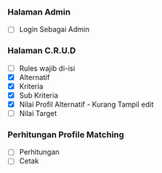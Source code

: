 ### Halaman Admin
- [ ] Login Sebagai Admin
### Halaman C.R.U.D 
- [ ] Rules wajib di-isi
- [x] Alternatif
- [x] Kriteria
- [x] Sub Kriteria
- [x] Nilai Profil Alternatif - Kurang Tampil edit
- [ ] Nilai Target

### Perhitungan Profile Matching
- [ ] Perhitungan
- [ ] Cetak

